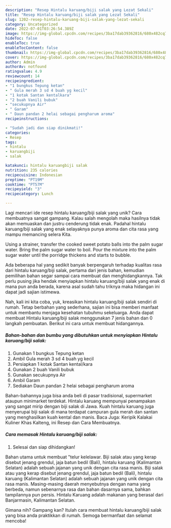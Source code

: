 ```yaml
---
description: "Resep Hintalu karuang/biji salak yang Lezat Sekali"
title: "Resep Hintalu karuang/biji salak yang Lezat Sekali"
slug: 1202-resep-hintalu-karuang-biji-salak-yang-lezat-sekali
category: Uncategorized
date: 2022-07-01T03:26:54.389Z
image: https://img-global.cpcdn.com/recipes/3ba17dab39362816/680x482cq70/hintalu-karuangbiji-salak-foto-resep-utama.jpg
hideToc: false
enableToc: true
enableTocContent: false
thumbnail: https://img-global.cpcdn.com/recipes/3ba17dab39362816/680x482cq70/hintalu-karuangbiji-salak-foto-resep-utama.jpg
cover: https://img-global.cpcdn.com/recipes/3ba17dab39362816/680x482cq70/hintalu-karuangbiji-salak-foto-resep-utama.jpg
author: Admin
authorAv: notfound
ratingvalue: 4.9
reviewcount: 14
recipeingredient:
- "1 bungkus Tepung ketan"
- " Gula merah 3 sd 4 buah yg kecil"
- "1 kotak Santan kentalkara"
- "2 buah Vanili bubuk"
- "secukupnya Air"
- " Garam"
- " Daun pandan 2 helai sebagai pengharum aroma"
recipeinstructions:

- "Sudah jadi dan siap dinikmati!"
categories:
- Resep
tags:
- hintalu
- karuangbiji
- salak

katakunci: hintalu karuangbiji salak 
nutrition: 235 calories
recipecuisine: Indonesian
preptime: "PT19M"
cooktime: "PT57M"
recipeyield: "3"
recipecategory: Lunch

---
```





Lagi mencari ide resep hintalu karuang/biji salak yang unik? Cara membuatnya sangat gampang. Kalau salah mengolah maka hasilnya tidak akan memuaskan dan justru cenderung tidak enak. Padahal hintalu karuang/biji salak yang enak selayaknya punya aroma dan cita rasa yang mampu memancing selera Kita.





Using a strainer, transfer the cooked sweet potato balls into the palm sugar water. Bring the palm sugar water to boil. Pour the mixture into the palm sugar water until the porridge thickens and starts to bubble.

Ada beberapa hal yang sedikit banyak berpengaruh terhadap kualitas rasa dari hintalu karuang/biji salak, pertama dari jenis bahan, kemudian pemilihan bahan segar sampai cara membuat dan menghidangkannya. Tak perlu pusing jika hendak menyiapkan hintalu karuang/biji salak yang enak di mana pun anda berada, karena asal sudah tahu triknya maka hidangan ini dapat jadi sajian istimewa.






Nah, kali ini kita coba, yuk, kreasikan hintalu karuang/biji salak sendiri di rumah. Tetap berbahan yang sederhana, sajian ini bisa memberi manfaat untuk membantu menjaga kesehatan tubuhmu sekeluarga. Anda dapat membuat Hintalu karuang/biji salak menggunakan 7 jenis bahan dan 0 langkah pembuatan. Berikut ini cara untuk membuat hidangannya.

<!--inarticleads1-->

##### Bahan-bahan dan bumbu yang dibutuhkan untuk menyiapkan Hintalu karuang/biji salak:

1. Gunakan 1 bungkus Tepung ketan
1. Ambil  Gula merah 3 sd 4 buah yg kecil
1. Persiapkan 1 kotak Santan kental/kara
1. Gunakan 2 buah Vanili bubuk
1. Gunakan secukupnya Air
1. Ambil  Garam
1. Sediakan  Daun pandan 2 helai sebagai pengharum aroma


Bahan-bahannya juga bisa anda beli di pasar tradisional, supermarket ataupun minimarket terdekat. Hintalu karuang mempunyai penampakan yang sangat mirip dengan biji salak di Jawa. Kuah hintalu karuang juga menyerupai biji salak di mana terdapat campuran gula merah dan santan yang menghasilkan kuah kental dan manis. Baca Juga: Keripik Kalakai Kuliner Khas Kalteng, ini Resep dan Cara Membuatnya. 

<!--inarticleads2-->

##### Cara memasak Hintalu karuang/biji salak:


1. Selesai dan siap dihidangkan!

Bahan utama untuk membuat &#34;telur kelelawar. Biji salak atau yang kerap disebut jenang grendul, jaja batun bedil (Bali), hintalu karuang (Kalimantan Selatan) adalah sebuah jajanan yang unik dengan cita rasa manis. Biji salak atau yang kerap disebut jenang grendul, jaja batun bedil (Bali), hintalu karuang (Kalimantan Selatan) adalah sebuah jajanan yang unik dengan cita rasa manis. Masing-masing daerah menyebutnya dengan nama yang berbeda, namun sebenarnya rasa dan bahan dasarnya sama, bahkan tampilannya pun persis. Hintalu Karuang adalah makanan yang berasal dari Banjarmasin, Kalimantan Selatan. 

Gimana nih? Gampang kan? Itulah cara membuat hintalu karuang/biji salak yang bisa anda praktikkan di rumah. Semoga bermanfaat dan selamat mencoba!
